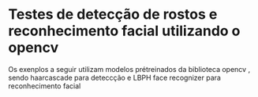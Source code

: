 # Testes de detecção de rostos e reconhecimento facial utilizando o opencv

Os exenplos a seguir utilizam modelos  prétreinados da biblioteca opencv , sendo haarcascade para deteccção e LBPH face recognizer para reconhecimento facial

